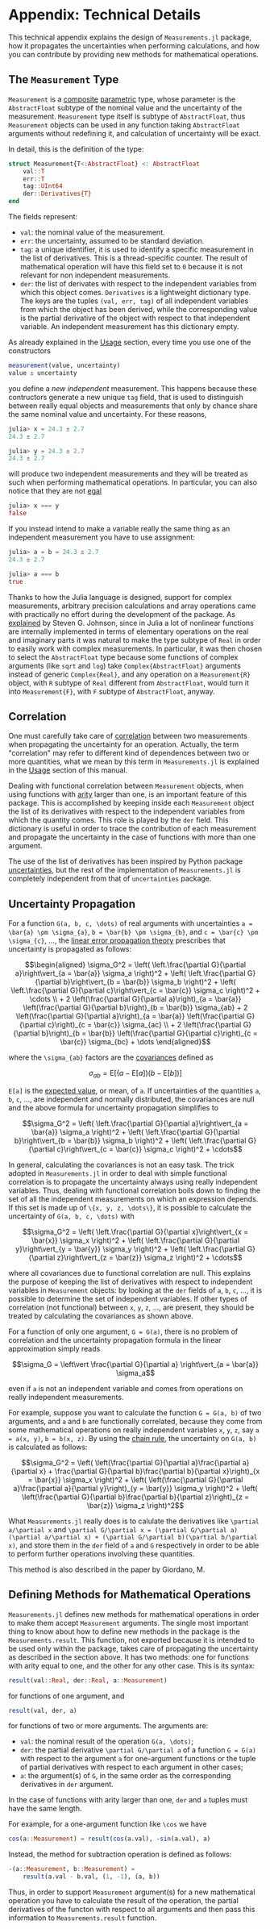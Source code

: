 Appendix: Technical Details
===========================

This technical appendix explains the design of `Measurements.jl` package, how it
propagates the uncertainties when performing calculations, and how you can
contribute by providing new methods for mathematical operations.

The `Measurement` Type
----------------------

`Measurement` is a
[composite](https://docs.julialang.org/en/v1/manual/types/#Composite-Types-1)
[parametric](https://docs.julialang.org/en/v1/manual/types/#Parametric-Types-1)
type, whose parameter is the `AbstractFloat` subtype of the nominal value and
the uncertainty of the measurement. `Measurement` type itself is subtype of
`AbstractFloat`, thus `Measurement` objects can be used in any function taking
`AbstractFloat` arguments without redefining it, and calculation of uncertainty
will be exact.

In detail, this is the definition of the type:

```julia
struct Measurement{T<:AbstractFloat} <: AbstractFloat
    val::T
    err::T
    tag::UInt64
    der::Derivatives{T}
end
```

The fields represent:

- `val`: the nominal value of the measurement.
- `err`: the uncertainty, assumed to be standard deviation.
- `tag`: a unique identifier, it is used to identify a specific measurement in
  the list of derivatives. This is a thread-specific counter. The result of
  mathematical operation will have this field set to `0` because it is not
  relevant for non independent measurements.
- `der`: the list of derivates with respect to the independent variables from
  which this object comes. `Derivatives` is a lightweight dictionary type. The
  keys are the tuples `(val, err, tag)` of all independent variables from which
  the object has been derived, while the corresponding value is the partial
  derivative of the object with respect to that independent variable. An
  independent measurement has this dictionary empty.

As already explained in the [Usage](@ref) section, every time you use one of the
constructors

```julia
measurement(value, uncertainty)
value ± uncertainty
```

you define a *new independent* measurement. This happens because these
contructors generate a new unique `tag` field, that is used to distinguish
between really equal objects and measurements that only by chance share the same
nominal value and uncertainty. For these reasons,

```julia
julia> x = 24.3 ± 2.7
24.3 ± 2.7

julia> y = 24.3 ± 2.7
24.3 ± 2.7
```

will produce two independent measurements and they will be treated as such when
performing mathematical operations. In particular, you can also notice that they
are not [egal](https://docs.julialang.org/en/v1/base/base/#Core.:===)

```julia
julia> x === y
false
```

If you instead intend to make a variable really the same thing as an independent
measurement you have to use assignment:

```julia
julia> a = b = 24.3 ± 2.7
24.3 ± 2.7

julia> a === b
true
```

Thanks to how the Julia language is designed, support for complex measurements,
arbitrary precision calculations and array operations came with practically no
effort during the development of the package. As
[explained](https://github.com/JuliaPhysics/Measurements.jl/issues/1#issuecomment-220727553)
by Steven G. Johnson, since in Julia a lot of nonlinear functions are internally
implemented in terms of elementary operations on the real and imaginary parts it
was natural to make the type subtype of `Real` in order to easily work with
complex measurements. In particular, it was then chosen to select the
`AbstractFloat` type because some functions of complex arguments (like `sqrt`
and `log`) take `Complex{AbstractFloat}` arguments instead of generic
`Complex{Real}`, and any operation on a `Measurement{R}` object, with `R`
subtype of `Real` different from `AbstractFloat`, would turn it into
`Measurement{F}`, with `F` subtype of `AbstractFloat`, anyway.

Correlation
-----------

One must carefully take care of
[correlation](https://en.wikipedia.org/wiki/Correlation_and_dependence) between
two measurements when propagating the uncertainty for an operation. Actually,
the term "correlation" may refer to different kind of dependences between two or
more quantities, what we mean by this term in `Measurements.jl` is explained in
the [Usage](@ref) section of this manual.

Dealing with functional correlation between `Measurement` objects, when using
functions with [arity](https://en.wikipedia.org/wiki/Arity) larger than one, is
an important feature of this package. This is accomplished by keeping inside
each `Measurement` object the list of its derivatives with respect to the
independent variables from which the quantity comes.  This role is played by the
`der` field. This dictionary is useful in order to trace the contribution of
each measurement and propagate the uncertainty in the case of functions with
more than one argument.

The use of the list of derivatives has been inspired by Python package
[uncertainties](https://pythonhosted.org/uncertainties/), but the rest of the
implementation of `Measurements.jl` is completely independent from that of
`uncertainties` package.

Uncertainty Propagation
-----------------------

For a function ``G(a, b, c, \dots)`` of real arguments with uncertainties ``a =
\bar{a} \pm \sigma_{a}``, ``b = \bar{b} \pm \sigma_{b}``, and ``c = \bar{c} \pm
\sigma_{c}``, ..., the [linear error propagation
theory](https://en.wikipedia.org/wiki/Propagation_of_uncertainty) prescribes
that uncertainty is propagated as follows:

```math
\begin{aligned}
\sigma_G^2 = \left( \left.\frac{\partial G}{\partial a}\right\vert_{a
= \bar{a}} \sigma_a \right)^2 + \left( \left.\frac{\partial
G}{\partial b}\right\vert_{b = \bar{b}} \sigma_b \right)^2 + \left(
\left.\frac{\partial G}{\partial c}\right\vert_{c = \bar{c}} \sigma_c
\right)^2 + \cdots \\
+ 2 \left(\frac{\partial G}{\partial a}\right)_{a = \bar{a}}
\left(\frac{\partial G}{\partial b}\right)_{b = \bar{b}}
\sigma_{ab} + 2 \left(\frac{\partial G}{\partial a}\right)_{a =
\bar{a}} \left(\frac{\partial G}{\partial c}\right)_{c = \bar{c}}
\sigma_{ac} \\
+ 2 \left(\frac{\partial G}{\partial b}\right)_{b = \bar{b}}
\left(\frac{\partial G}{\partial c}\right)_{c = \bar{c}} \sigma_{bc} +
\dots
\end{aligned}
```

where the ``\sigma_{ab}`` factors are the
[covariances](https://en.wikipedia.org/wiki/Covariance) defined as

```math
\sigma_{ab} = \text{E}[(a - \text{E}[a])(b - \text{E}[b])]
```

``E[a]`` is the [expected value](https://en.wikipedia.org/wiki/Expected_value),
or mean, of ``a``.  If uncertainties of the quantities ``a``, ``b``, ``c``, ...,
are independent and normally distributed, the covariances are null and the above
formula for uncertainty propagation simplifies to

```math
\sigma_G^2 = \left( \left.\frac{\partial G}{\partial a}\right\vert_{a
= \bar{a}} \sigma_a \right)^2 + \left( \left.\frac{\partial
G}{\partial b}\right\vert_{b = \bar{b}} \sigma_b \right)^2 + \left(
\left.\frac{\partial G}{\partial c}\right\vert_{c = \bar{c}} \sigma_c
\right)^2 + \cdots
```

In general, calculating the covariances is not an easy task. The trick adopted
in `Measurements.jl` in order to deal with simple functional correlation is to
propagate the uncertainty always using really independent variables. Thus,
dealing with functional correlation boils down to finding the set of all the
independent measurements on which an expression depends. If this set is made up
of ``\{x, y, z, \dots\}``, it is possible to calculate the uncertainty of ``G(a,
b, c, \dots)`` with

```math
\sigma_G^2 = \left( \left.\frac{\partial G}{\partial x}\right\vert_{x
= \bar{x}} \sigma_x \right)^2 + \left( \left.\frac{\partial
G}{\partial y}\right\vert_{y = \bar{y}} \sigma_y \right)^2 + \left(
\left.\frac{\partial G}{\partial z}\right\vert_{z = \bar{z}} \sigma_z
\right)^2 + \cdots
```

where all covariances due to functional correlation are null. This explains the
purpose of keeping the list of derivatives with respect to independent variables
in `Measurement` objects: by looking at the `der` fields of ``a``, ``b``, ``c``,
..., it is possible to determine the set of independent variables. If other
types of correlation (not functional) between ``x``, ``y``, ``z``, ..., are
present, they should be treated by calculating the covariances as shown above.

For a function of only one argument, ``G = G(a)``, there is no problem of
correlation and the uncertainty propagation formula in the linear approximation
simply reads

```math
\sigma_G = \left\vert \frac{\partial G}{\partial a} \right\vert_{a =
\bar{a}} \sigma_a
```

even if ``a`` is not an independent variable and comes from operations on really
independent measurements.

For example, suppose you want to calculate the function ``G = G(a, b)`` of two
arguments, and ``a`` and ``b`` are functionally correlated, because they come
from some mathematical operations on really independent variables ``x``, ``y``,
``z``, say ``a = a(x, y)``, ``b = b(x, z)``. By using the [chain
rule](https://en.wikipedia.org/wiki/Chain_rule), the uncertainty on ``G(a, b)``
is calculated as follows:

```math
\sigma_G^2 = \left( \left(\frac{\partial G}{\partial a}\frac{\partial
a}{\partial x} + \frac{\partial G}{\partial b}\frac{\partial
b}{\partial x}\right)_{x = \bar{x}} \sigma_x \right)^2 + \left(
\left(\frac{\partial G}{\partial a}\frac{\partial a}{\partial
y}\right)_{y = \bar{y}} \sigma_y \right)^2 + \left(
\left(\frac{\partial G}{\partial b}\frac{\partial b}{\partial
z}\right)_{z = \bar{z}} \sigma_z \right)^2
```

What `Measurements.jl` really does is to calulate the derivatives like
``\partial a/\partial x`` and ``\partial G/\partial x = (\partial G/\partial
a)(\partial a/\partial x) + (\partial G/\partial b)(\partial b/\partial x)``,
and store them in the `der` field of ``a`` and ``G`` respectively in order to be
able to perform further operations involving these quantities.

This method is also described in the paper by Giordano, M.

Defining Methods for Mathematical Operations
--------------------------------------------

`Measurements.jl` defines new methods for mathematical operations in order to
make them accept `Measurement` arguments. The single most important thing to
know about how to define new methods in the package is the
`Measurements.result`. This function, not exported because it is intended to be
used only within the package, takes care of propagating the uncertainty as
described in the section above. It has two methods: one for functions with arity
equal to one, and the other for any other case. This is its syntax:

```julia
result(val::Real, der::Real, a::Measurement)
```

for functions of one argument, and

```julia
result(val, der, a)
```

for functions of two or more arguments.  The arguments are:

- `val`: the nominal result of the operation ``G(a, \dots)``;
- `der`: the partial derivative ``\partial G/\partial a`` of a function ``G =
  G(a)`` with respect to the argument ``a`` for one-argument functions or the
  tuple of partial derivatives with respect to each argument in other cases;
- `a`: the argument(s) of ``G``, in the same order as the corresponding
  derivatives in `der` argument.

In the case of functions with arity larger than one, `der` and `a` tuples must
have the same length.

For example, for a one-argument function like ``\cos`` we have

```julia
cos(a::Measurement) = result(cos(a.val), -sin(a.val), a)
```

Instead, the method for subtraction operation is defined as follows:

```julia
-(a::Measurement, b::Measurement) =
    result(a.val - b.val, (1, -1), (a, b))
```

Thus, in order to support `Measurement` argument(s) for a new mathematical
operation you have to calculate the result of the operation, the partial
derivatives of the functon with respect to all arguments and then pass this
information to `Measurements.result` function.
